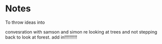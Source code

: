 # Notes
To throw ideas into


convesration with samson and simon re looking at trees and not stepping back to look at forest.
add in!!!!!!!!!!
